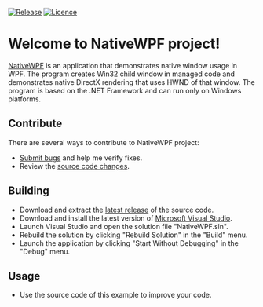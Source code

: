 [![Release](https://img.shields.io/badge/Release-v1.0.0-brightgreen.svg)](https://github.com/Grandbrain/NativeWPF/releases)
[![Licence](https://img.shields.io/badge/License-MIT-blue.svg)](https://github.com/Grandbrain/NativeWPF/blob/master/LICENSE)

# Welcome to NativeWPF project!

[NativeWPF](https://github.com/Grandbrain/NativeWPF) is an application that demonstrates native window usage in WPF. The program creates Win32 child window in managed code and demonstrates native DirectX rendering that uses HWND of that window. The program is based on the .NET Framework and can run only on Windows platforms.


## Contribute

There are several ways to contribute to NativeWPF project:
* [Submit bugs](https://github.com/Grandbrain/NativeWPF/issues) and help me verify fixes.
* Review the [source code changes](https://github.com/Grandbrain/NativeWPF/pulls).


## Building

*  Download and extract the [latest release](https://github.com/Grandbrain/NativeWPF/releases) of the source code.
*  Download and install the latest version of [Microsoft Visual Studio](https://www.visualstudio.com/).
*  Launch Visual Studio and open the solution file "NativeWPF.sln".
*  Rebuild the solution by clicking "Rebuild Solution" in the "Build" menu.
*  Launch the application by clicking "Start Without Debugging" in the "Debug" menu.


## Usage

* Use the source code of this example to improve your code.
